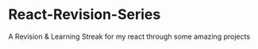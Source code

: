 # React-Revision-Series
A Revision &amp; Learning Streak for my react through some amazing projects
